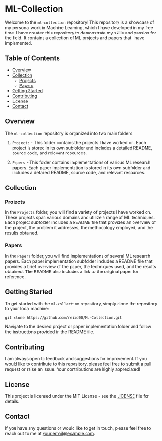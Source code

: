 # ML-Collection

Welcome to the `ml-collection` repository! This repository is a showcase of my personal work in Machine Learning, which I have developed in my free time. I have created this repository to demonstrate my skills and passion for the field. It contains a collection of ML projects and papers that I have implemented.

## Table of Contents
- [Overview](#overview)
- [Collection](#collection)
  - [Projects](#projects)
  - [Papers](#papers)
- [Getting Started](#getting-started)
- [Contributing](#contributing)
- [License](#license)
- [Contact](#contact)

## Overview

The `ml-collection` repository is organized into two main folders:

1. `Projects` - This folder contains the projects I have worked on. Each project is stored in its own subfolder and includes a detailed README, source code, and relevant resources.

2. `Papers` - This folder contains implementations of various ML research papers. Each paper implementation is stored in its own subfolder and includes a detailed README, source code, and relevant resources.

## Collection

### Projects

In the `Projects` folder, you will find a variety of projects I have worked on. These projects span various domains and utilize a range of ML techniques. Each project subfolder includes a README file that provides an overview of the project, the problem it addresses, the methodology employed, and the results obtained.

### Papers

In the `Papers` folder, you will find implementations of several ML research papers. Each paper implementation subfolder includes a README file that provides a brief overview of the paper, the techniques used, and the results obtained. The README also includes a link to the original paper for reference.

## Getting Started

To get started with the `ml-collection` repository, simply clone the repository to your local machine:

```console
git clone https://github.com/reiid00/ML-Collection.git
```

Navigate to the desired project or paper implementation folder and follow the instructions provided in the README file.

## Contributing

I am always open to feedback and suggestions for improvement. If you would like to contribute to this repository, please feel free to submit a pull request or raise an issue. Your contributions are highly appreciated!

## License

This project is licensed under the MIT License - see the [LICENSE](LICENSE) file for details.

## Contact

If you have any questions or would like to get in touch, please feel free to reach out to me at [your.email@example.com](mailto:your.email@example.com).
